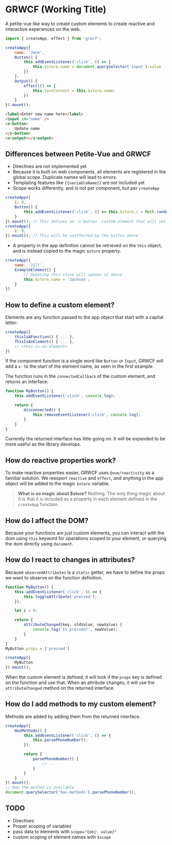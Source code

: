 # GRWCF (Working Title)

A petite-vue like way to create custom elements to create reactive and interactive experiences on the web.

```js
import { createApp, effect } from 'grwcf';

createApp({
    name: 'Jane',
    Button() {
        this.addEventListener('click', () => {
            this.$store.name = document.querySelector('input').value
        })
    },
    Output() {
        effect(() => {
            this.textContent = this.$store.name;
        })
    }
}).mount();
```

```html
<label>Enter new name here</label>
<input id="name" />
<x-button>
    Update name
</x-button>
<x-output></x-output>
```

## Differences between Petite-Vue and GRWCF

- Directives are not implemented yet
- Because it is built on web components, all elements are registered in the global scope. Duplicate names will lead to errors.
- Templating features like `{{variableName}}` are not included yet
- Scope works differently, and is not per component, but per `createApp`
```js
createApp({
    i: 0,
    Button() {
        this.addEventListener('click', () => this.$store.i = Math.random());
    }
}).mount(); // This defines an `x-button` custom element that will set the i property to a random number between 0 and 1 when clicked
createApp({
    i: 0,
}).mount(); // This will be unaffected by the button above
```
- A property in the app definition cannot be retrieved on the `this` object, and is instead copied to the magic `$store` property.
```js
createApp({
    name: 'Jill',
    ExampleElement() {
        // Updating this store will update it above
        this.$store.name = 'Jackson';
    }
})
```


## How to define a custom element?
Elements are any function passed to the app object that start with a capital letter:
```js
createApp({
    thisIsAFunction() { ... },
    ThisIsAnElement() { ... },
    // <this-is-an-element>
})
```
If the component function is a single word like `Button` or `Input`, GRWCF will add a `x-` to the start of the element name, as seen in the first example.

The function runs in the `connectedCallback` of the custom element, and returns an interface:
```ts
function MyButton() {
    this.addEventListener('click', console.log);

    return {
        disconnected() {
            this.removeEventListener('click', console.log);
        }
    }
}
```
Currently the returned interface has little going on. It will be expanded to be more useful as the library develops.

## How do reactive properties work?
To make reactive properties easier, GRWCF uses `@vue/reactivity` as a familiar solution. We reexport `reactive` and `effect`, and anything in the app object will be added to the magic `$store` variable.

> **What is so magic about $store?** Nothing. The only thing magic about it is that it is included as a property in each element defined in the `createApp` function.

## How do I affect the DOM?

Because your functions are just custom elements, you can interact with the dom using `this` keyword for operations scoped to your element, or querying the dom directly using `document`.

## How do I react to changes in attributes?

Because `observedAttributes` is a `static` getter, we have to define the props we want to observe on the function definition.

```js
function MyButton() {
    this.addEventListener('click', () => {
        this.toggleAttribute('pressed');
    });

    let i = 0;

    return {
        attributeChanged(key, oldValue, newValue) {
            console.log('Is pressed?', newValue);
        }
    }
}
MyButton.props = ['pressed']

createApp({
    MyButton
}).mount();
```

When the custom element is defined, it will look if the `props` key is defined on the function and use that. When an attribute changes, it will use the `attributeChanged` method on the returned interface.

## How do I add methods to my custom element?

Methods are added by adding them from the returned interface.

```js
createApp({
    HasMethods() {
        this.addEventListener('click', () => {
            this.parsePhoneNumber();
        });

        return {
            parsePhoneNumber() {
                // ...
            }
        }
    }
}).mount();
// Now the method is available 
document.querySelector('has-methods').parsePhoneNumber();
```

## TODO

- Directives
- Proper scoping of variables
- pass data to elements with `scope="{obj: value}"`
- custom scoping of element names with `$scope`